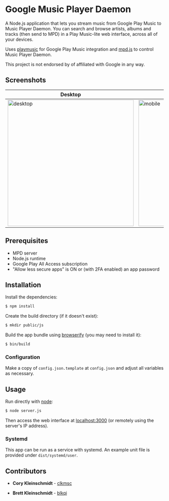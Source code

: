 # Google Music Player Daemon

A Node.js application that lets you stream music from Google Play Music to Music Player Daemon. You can search and browse artists, albums and tracks (then send to MPD) in a Play Music-lite web interface, across all of your devices. 

Uses [playmusic](https://github.com/jamon/playmusic) for Google Play Music integration and [mpd.js](https://github.com/andrewrk/mpd.js) to control Music Player Daemon.

This project is not endorsed by of affiliated with Google in any way.

## Screenshots

| Desktop | Mobile |
| --- | --- |
| <img height="400" alt="desktop" src="https://user-images.githubusercontent.com/778005/52178071-c75fcc80-2797-11e9-94d4-af3d86c166cf.png"> | <img height="400" alt="mobile" src="https://user-images.githubusercontent.com/778005/52178070-c75fcc80-2797-11e9-990a-30926a8113a2.png"> |

## Prerequisites

* MPD server
* Node.js runtime
* Google Play All Access subscription
* "Allow less secure apps" is ON or (with 2FA enabled) an app password

## Installation

Install the dependencies:

```sh
$ npm install
```

Create the build directory (if it doesn't exist):

```sh
$ mkdir public/js
```

Build the app bundle using [browserify](https://github.com/browserify/browserify) (you may need to install it):

```sh
$ bin/build
```

### Configuration

Make a copy of `config.json.template` at `config.json` and adjust all variables as necessary. 

## Usage

Run directly with [node](https://github.com/nodejs/node):

```sh
$ node server.js
```

Then access the web interface at [localhost:3000](http://localhost:3000) (or remotely using the server's IP address).

### Systemd

This app can be run as a service with systemd. An example unit file is provided under `dist/systemd/user`.

## Contributors

* **Cory Kleinschmidt** - [clkmsc](https://github.com/clkmsc)

* **Brett Kleinschmidt** - [blkqi](https://github.com/blkqi)
